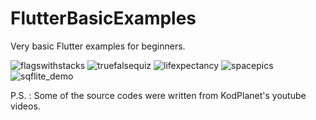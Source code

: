 # FlutterBasicExamples
 
 Very basic Flutter examples for beginners.

![flagswithstacks](https://user-images.githubusercontent.com/60571747/125045286-7f021280-e0a5-11eb-9f46-7a51b3ecb38f.gif) ![truefalsequiz](https://user-images.githubusercontent.com/60571747/125045289-80333f80-e0a5-11eb-875f-37a68e245ff0.gif) ![lifexpectancy](https://user-images.githubusercontent.com/60571747/125045291-80333f80-e0a5-11eb-9039-f47ed00f4e14.gif) ![spacepics](https://user-images.githubusercontent.com/60571747/125045296-80cbd600-e0a5-11eb-8e4f-1a2c16d9a903.gif) ![sqflite_demo](https://user-images.githubusercontent.com/60571747/125453177-d4f19a24-dd25-4578-a8e3-a6f6811c435a.gif)

P.S. : Some of the source codes were written from KodPlanet's youtube videos.
